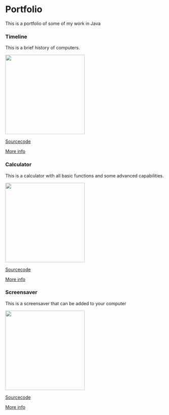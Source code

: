 

# Portfolio
This is a portfolio of some of my work in Java

### Timeline
This is a brief history of computers.

<img src = "https://Cosmaniac.github.io/Portfolio_2017-2018/Timeline/Timeline.png" width = "250"/>

[Sourcecode](https://Cosmaniac.github.io/Portfolio_2017-2018/Timeline/Markdown)

[More info](https://Cosmaniac.github.io/Portfolio_2017-2018/Timeline)

### Calculator
This is a calculator with all basic functions and some advanced capabilities.

<img src = "https://Cosmaniac.github.io/Portfolio_2017-2018/Calculator/Calculator.png" width = "250"/>

[Sourcecode](https://Cosmaniac.github.io/Portfolio_2017-2018/Calculator/Markdown)

[More info](https://Cosmaniac.github.io/Portfolio_2017-2018/Calculator)

### Screensaver
This is a screensaver that can be added to your computer

<img src = "https://Cosmaniac.github.io/Portfolio_2017-2018/Screensaver/Screensaver.png" width = "250"/>

[Sourcecode](https://Cosmaniac.github.io/Portfolio_2017-2018/Screensaver/Markdown)

[More info](https://Cosmaniac.github.io/Portfolio_2017-2018/Screensaver)

### 
